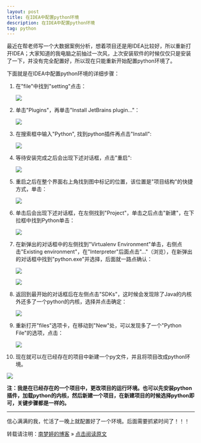 ```yaml
---
layout: post
title: 在IDEA中配置python环境  
description: 在IDEA中配置python环境  
tag: python
---
```


最近在帮老师写一个大数据案例分析，想着项目还是用IDEA比较好，所以重新打开IDEA；大家知道的我电脑之前抽过一次风，上次安装软件的时候仅仅只是安装了一下，并没有完全配置好，所以现在只能重新开始配置python环境了。  

下面就是在IDEA中配置python环境的详细步骤：  

1. 在"file"中找到"setting"点击：  

   ![][pt_01]  

2. 单击"Plugins"，再单击"Install JetBrains plugin..."：

   ![][pt_02]  

3. 在搜索框中输入"Python", 找到python插件再点击"Install": 

   ![][pt_03]  

4. 等待安装完成之后会出现下述对话框，点击"重启":  

   ![][pt_04]  

5. 重启之后在整个界面右上角找到图中标记的位置，该位置是"项目结构"的快捷方式，单击：  

   ![][pt_05]  

6. 单击后会出现下述对话框，在左侧找到"Project"，单击之后点击"新建"，在下拉框中找到Python单击：  

   ![][pt_06]  

7. 在新弹出的对话框中的左侧找到"Virtualenv Environment"单击，右侧点击"Existing environment"，在"Interpreter"后面点击"..."（浏览），在新弹出的对话框中找到"python.exe"并选择，后面就一路点确认：  

   ![][pt_07]  
  
   ![][pt_08]  

8. 返回到最开始的对话框后在左侧点击"SDKs"，这时候会发现除了Java的内核外还多了一个python的内核，选择并点击确定：  

   ![][pt_09]  

9. 重新打开"files"选项卡，在移动到"New"处，可以发现多了一个"Python File"的选项，点击：  

   ![][pt_10]  

10. 现在就可以在已经存在的项目中新建一个py文件，并且将项目改成python环境。  

   ![][pt_11]  

**注：我是在已经存在的一个项目中，更改项目的运行环境。也可以先安装python插件，加载python的内核，然后新建一个项目，在新建项目的时候选择python即可，关键步骤都是一样的。**

---

信心满满的我，忙活了一晚上就配置好了一个环境。后面需要抓紧时间了！！！

转载请注明：[南梦婷的博客](https://norah2.github.io) » [点击阅读原文](https://norah2.github.io/2019/08/SymPy_Introduce/)   

<!--以下是本文用到的链接-->  

[pt_01]: /images/posts/idea_python/01.png
[pt_02]: /images/posts/idea_python/02.png
[pt_03]: /images/posts/idea_python/03.png
[pt_04]: /images/posts/idea_python/04.png
[pt_05]: /images/posts/idea_python/05.png
[pt_06]: /images/posts/idea_python/06.png
[pt_07]: /images/posts/idea_python/07.png
[pt_08]: /images/posts/idea_python/08.png
[pt_09]: /images/posts/idea_python/09.png
[pt_10]: /images/posts/idea_python/10.png
[pt_11]: /images/posts/idea_python/11.png
